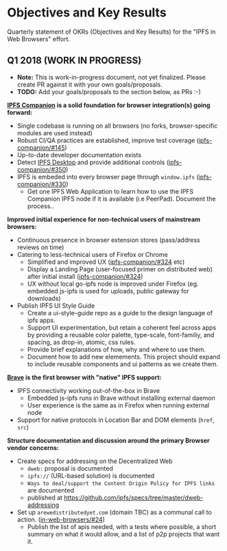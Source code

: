 # Objectives and Key Results

Quarterly statement of OKRs (Objectives and Key Results) for the "IPFS in Web Browsers" effort.

## Q1 2018 (WORK IN  PROGRESS)

- **Note:** This is work-in-progress document, not yet finalized. Please create PR against it with your own goals/proposals.
- **TODO:** Add your goals/proposals to the section below, as PRs :-)

**[IPFS Companion](https://github.com/ipfs/ipfs-companion) is a solid foundation for browser integration(s) going forward:**

- Single codebase is running on all browsers (no forks, browser-specific modules are used instead)
- Robust CI/QA practices are established, improve test coverage ([ipfs-companion/#145](https://github.com/ipfs/ipfs-companion/issues/145))
- Up-to-date developer documentation exists
- Detect [IPFS Desktop](https://github.com/ipfs-shipyard/ipfs-desktop) and provide additional controls ([ipfs-companion/#350](https://github.com/ipfs-shipyard/ipfs-companion/issues/350))
- IPFS is embeded into every browser page through `window.ipfs` ([ipfs-companion/#330](https://github.com/ipfs-shipyard/ipfs-companion/issues/330))
  - Get one IPFS Web Application to learn how to use the IPFS Companion IPFS node if it is available (i.e PeerPad). Document the process..

**Improved initial experience for non-technical users of mainstream browsers:**

- Continuous presence in browser extension stores (pass/address reviews on time)
- Catering to less-technical users of Firefox or Chrome
  - Simplified and improved UX  ([ipfs-companion/#324](https://github.com/ipfs-shipyard/ipfs-companion/issues/342) etc)
  - Display a Landing Page (user-focused primer on distributed web) after initial install ([ipfs-companion/#324](https://github.com/ipfs/ipfs-companion/issues/324))
  - UX without local go-ipfs node is improved under Firefox (eg. embedded js-ipfs is used for uploads, public gateway for downloads)
- Publish IPFS UI Style Guide
  - Create a ui-style-guide repo as a guide to the design language of ipfs apps.
  - Support UI experimentation, but retain a coherent feel across apps by providing a reusable color palette, type-scale, font-familiy, and spacing, as drop-in, atomic, css rules.
  - Provide brief explanations of how, why and where to use them.
  - Document how to add new elemements. This project should expand to include reusable components and ui patterns as we create them.

**[Brave](https://brave.com) is the first browser with "native" IPFS support:**

- IPFS connectivity working out-of-the-box in Brave
  - Embedded js-ipfs runs in Brave without installing external daemon
  - User experience is the same as in Firefox when running external node
- Support for native protocols in Location Bar and DOM elements (`href`, `src`)

**Structure documentation and discussion around the primary Browser vendor concerns:**

- Create specs for addressing on the Decentralized Web
  - `dweb:` proposal is documented
  - `ipfs://` (URL-based solution) is documented
  - `Ways to deal/support the Content Origin Policy for IPFS links` are documented
  - published at https://github.com/ipfs/specs/tree/master/dweb-addressing
- Set up `arewedistributedyet.com` (domain TBC) as a communal call to action. ([in-web-browsers/#24](https://github.com/ipfs/in-web-browsers/issues/24))
  - Publish the list of apis needed, with a tests where possible, a short summary on what it would allow, and a list of p2p projects that want it.    
